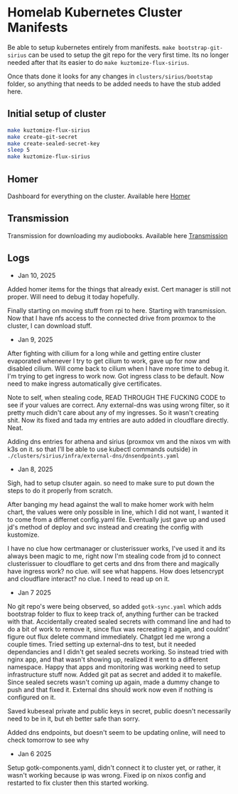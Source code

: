 # Homelab Kubernetes Cluster Manifests


Be able to setup kubernetes entirely from manifests.
`make bootstrap-git-sirius` can be used to setup the git repo for the very first time. Its no longer needed after that its easier to do `make kuztomize-flux-sirius`.

Once thats done it looks for any changes in `clusters/sirius/bootstap` folder, so anything that needs to be added needs to have the stub added here.

## Initial setup of cluster

```bash
make kuztomize-flux-sirius
make create-git-secret
make create-sealed-secret-key
sleep 5
make kuztomize-flux-sirius

```

## Homer

Dashboard for everything on the cluster. Available here [Homer](homer.sirius.moonblade.work)

## Transmission

Transmission for downloading my audiobooks. Available here [Transmission](transmission.sirius.moonblade.work)

## Logs

- Jan 10, 2025

Added homer items for the things that already exist. Cert manager is still not proper. Will need to debug it today hopefully.

Finally starting on moving stuff from rpi to here.
Starting with transmission.
Now that I have nfs access to the connected drive from proxmox to the cluster, I can download stuff.

- Jan 9, 2025

After fighting with cilium for a long while and getting entire cluster evaporated whenever I try to get cilium to work, gave up for now and disabled cilium. Will come back to cilium when I have more time to debug it.
I'm trying to get ingress to work now. Got ingress class to be default. Now need to make ingress automatically give certificates.

Note to self, when stealing code, READ THROUGH THE FUCKING CODE to see if your values are correct. Any external-dns was using wrong filter, so it pretty much didn't care about any of my ingresses. So it wasn't creating shit. Now its fixed and tada my entries are auto added in cloudflare directly. Neat.

Adding dns entries for athena and sirius (proxmox vm and the nixos vm with k3s on it. so that I'll be able to use kubectl commands outside) in `./clusters/sirius/infra/external-dns/dnsendpoints.yaml`

- Jan 8, 2025

Sigh, had to setup clsuter again. so need to make sure to put down the steps to do it properly from scratch.

After banging my head against the wall to make homer work with helm chart, the values were only possible in line, which I did not want, I wanted it to come from a differnet config.yaml file. Eventually just gave up and used jd's method of deploy and svc instead and creating the config with kustomize.

I have no clue how certmanager or clusterissuer works, I've used it and its always been magic to me, right now I'm stealing code from jd to connect clusterissuer to cloudflare to get certs and dns from there and magically have ingress work? no clue. will see what happens. How does letsencrypt and cloudflare interact? no clue. I need to read up on it.

- Jan 7 2025

No git repo's were being observed, so added `gotk-sync.yaml` which adds bootstrap folder to flux to keep track of, anything further can be tracked with that.
Accidentally created sealed secrets with command line and had to do a bit of work to remove it, since flux was recreating it again, and couldnt' figure out flux delete command immediately. Chatgpt led me wrong a couple times.
Tried setting up external-dns to test, but it needed dependancies and I didn't get sealed secrets working. So instead tried with nginx app, and that wasn't showing up, realized it went to a different namespace. Happy that apps and monitoring was working need to setup infrastructure stuff now.
Added git pat as secret and added it to makefile. Since sealed secrets wasn't coming up again, made a dummy change to push and that fixed it. External dns should work now even if nothing is configured on it.

Saved kubeseal private and public keys in secret, public doesn't necessarily need to be in it, but eh better safe than sorry.

Added dns endpoints, but doesn't seem to be updating online, will need to check tomorrow to see why

- Jan 6 2025

Setup gotk-components.yaml, didn't connect it to cluster yet, or rather, it wasn't working because ip was wrong. Fixed ip on nixos config and restarted to fix cluster then this started working.

